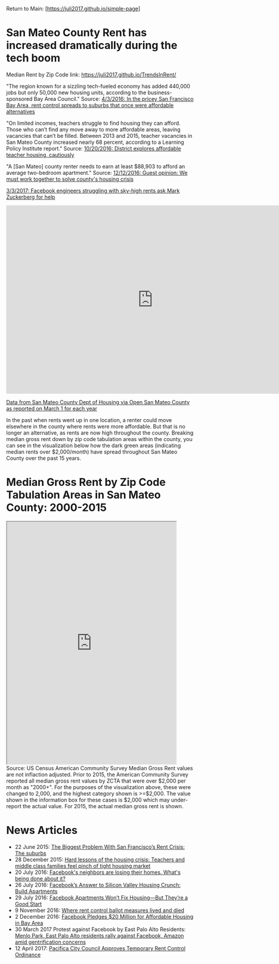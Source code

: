 Return to Main:  <a href="juli2017.github.io/simple-page/"></a> 
[https://juli2017.github.io/simple-page]

# San Mateo County Rent has increased dramatically during the tech boom
Median Rent by Zip Code
link: https://juli2017.github.io/TrendsInRent/  

"The region known for a sizzling tech-fueled economy has added 440,000 jobs but only 50,000 new housing units, according to the business-sponsored Bay Area Council." Source: <a href="https://www.usnews.com/news/business/articles/2016-04-03/rent-control-spreads-from-pricey-san-francisco-to-suburbs">4/3/2016: In the pricey San Francisco Bay Area, rent control spreads to suburbs that once were affordable alternatives</a>

"On limited incomes, teachers struggle to find housing they can afford. Those who can’t find any move away to more affordable areas, leaving vacancies that can’t be filled. Between 2013 and 2015, teacher vacancies in San Mateo County increased nearly 68 percent, according to a Learning Policy Institute report." Source: <a href="http://www.hmbreview.com/news/district-explores-affordable-teacher-housing-cautiously/article_e6bd6156-961b-11e6-8b6b-b3ba3f8ecb4a.html">10/20/2016: District explores affordable teacher housing, cautiously</a>

"A [San Mateo] county renter needs to earn at least $88,903 to afford an average two-bedroom apartment." Source: <a href="https://www.almanacnews.com/news/2016/12/12/guest-opinion-we-must-work-together-to-solve-countys-housing-crisis">12/12/2016: Guest opinion: We must work together to solve county's housing crisis</a> 

<a href="http://www.cnbc.com/2017/03/03/facebook-engineers-struggling-with-rents-ask-mark-zuckerberg-for-help.html?__source=yahoo%7Cfinance%7Cheadline%7Cheadline%7Cstory&par=yahoo&doc=104319084&yptr=yahoo">3/3/2017: Facebook engineers struggling with sky-high rents ask Mark Zuckerberg for help</a>  

<iframe width="786" height="505" seamless frameborder="0" scrolling="no" src="https://docs.google.com/spreadsheets/d/1521cVIusJnIETd_9by3AKzAhs2Q4DeFxgY4_BlZOFQE/pubchart?oid=2073830845&amp;format=interactive"></iframe>  

<a href="https://docs.google.com/spreadsheets/d/1WiVJ3FvF3lXnHlf9Q6G85VlRKc4_BjzCSgVBTa7u9lI/edit#gid=0">Data from San Mateo County Dept of Housing via Open San Mateo County as reported on March 1 for each year </a>  

In the past when rents went up in one location, a renter could move elsewhere in the county where rents were more affordable.  But that is no longer an alternative, as rents are now high throughout the county. Breaking median gross rent down by zip code tabulation areas within the county, you can see in the visualization below how the dark green areas (indicating median rents over $2,000/month) have spread throughout San Mateo County over the past 15 years.

# Median Gross Rent by Zip Code Tabulation Areas in San Mateo County: 2000-2015  

<iframe src="https://juli2017.github.io/SMCMedianRent/" width="90%" height="650"></iframe> 
Source:  US Census American Community Survey 
Median Gross Rent values are not inflaction adjusted.
Prior to 2015, the American Community Survey reported all median gross rent values by ZCTA that were over $2,000 per month as "2000+".  For the purposes of the visualization above, these were changed to 2,000, and the highest category shown is >=$2,000.
The value shown in the information box for these cases is $2,000 which may under-report the actual value.  For 2015, the actual median gross rent is shown.

# News Articles
* 22 June 2015: <a href="http://www.slate.com/articles/business/metropolis/2015/06/san_francisco_rent_crisis_the_solution_isn_t_in_the_city_it_s_in_the_suburbs.html">The Biggest Problem With San Francisco’s Rent Crisis: The suburbs</a>
* 28 December 2015: <a href="http://www.smdailyjournal.com/articles/lnews/2015-12-28/hard-lessons-of-the-housing-crisis-teachers-and-middle-class-families-feel-pinch-of-tight-housing-market/1776425155820.html">Hard lessons of the housing crisis: Teachers and middle class families feel pinch of tight housing market</a>
* 20 July 2016: <a href="https://www.theguardian.com/technology/2016/jul/20/facebook-headquarters-expansion-menlo-park-california-housing">Facebook's neighbors are losing their homes. What's being done about it?</a>
* 26 July 2016: <a href="https://www.wsj.com/articles/facebooks-answer-to-silicon-valley-housing-crunch-build-apartments-1469534402">Facebook’s Answer to Silicon Valley Housing Crunch: Build Apartments</a>  
* 29 July 2016: <a href="https://www.wired.com/2016/07/facebook-apartments-wont-fix-housing-theyre-good-start/">Facebook Apartments Won’t Fix Housing—But They’re a Good Start</a>  
* 9 November 2016: <a href="http://www.bizjournals.com/sanfrancisco/news/2016/11/09/bay-area-rent-control-measure-roundup-opponents.html">Where rent control ballot measures lived and died</a>  
* 2 December 2016: <a href="https://www.philanthropy.com/article/Facebook-Pledges-20-Million/238568?cid=cpfd_home">Facebook Pledges $20 Million for Affordable Housing in Bay Area</a>
* 30 March 2017 Protest against Facebook by East Palo Alto Residents: <a href="http://www.mercurynews.com/2017/03/30/menlo-park-east-palo-alto-residents-to-rally-against-amazon-and-facebook-amid-gentrification-concerns/">Menlo Park, East Palo Alto residents rally against Facebook, Amazon amid gentrification concerns </a>  
* 12 April 2017: <a href="https://ww2.kqed.org/news/2017/04/12/pacifica-city-council-approves-temporary-rent-control-ordinance/">Pacifica City Council Approves Temporary Rent Control Ordinance</a>  
